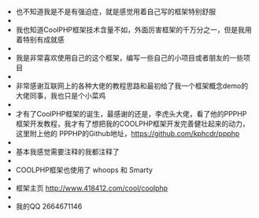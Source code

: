  * 也不知道我是不是有强迫症，就是感觉用着自己写的框架特别舒服
 *
 * 我也知道CoolPHP框架技术含量不如，外面厉害框架的千万分之一，但是我用着特别有成就感
 *
 * 我是非常喜欢使用自己的这个框架，编写一些自己的小项目或者朋友的一些项目
 *
 * 非常感谢互联网上的各种大佬的教程思路和最初给了我一个框架概念demo的大佬同事，我也只是个小菜鸡
 *
 * 才有了CoolPHP框架的诞生，最感谢的还是，李虎头大佬，看了他的PPPHP框架开发教程，我才有了想把我的COOLPHP框架开发完善健壮起来的动力，这里附上他的 PPPHP的Github地址，https://github.com/kphcdr/ppphp
 *
 * 基本我感觉需要注释的我都注释了
 *
 * COOLPHP框架也使用了 whoops 和 Smarty
 *
 * 框架主页 http://www.418412.com/cool/coolphp
 *
 * 我的QQ 2664671146
